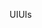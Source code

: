 <span data-ttu-id="c5816-101">UI</span><span class="sxs-lookup"><span data-stu-id="c5816-101">UIs</span></span>